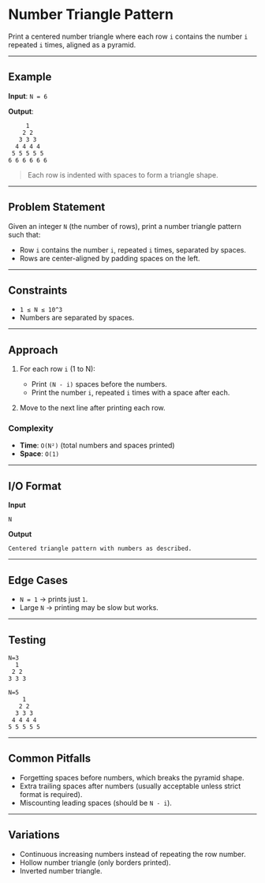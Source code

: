 # Number Triangle Pattern

Print a centered number triangle where each row `i` contains the number `i` repeated `i` times, aligned as a pyramid.

---

## Example

**Input**: `N = 6`

**Output**:

```
     1
    2 2
   3 3 3
  4 4 4 4
 5 5 5 5 5
6 6 6 6 6 6
```

> Each row is indented with spaces to form a triangle shape.

---

## Problem Statement

Given an integer `N` (the number of rows), print a number triangle pattern such that:

* Row `i` contains the number `i`, repeated `i` times, separated by spaces.
* Rows are center-aligned by padding spaces on the left.

---

## Constraints

* `1 ≤ N ≤ 10^3`
* Numbers are separated by spaces.

---

## Approach

1. For each row `i` (1 to N):

   * Print `(N - i)` spaces before the numbers.
   * Print the number `i`, repeated `i` times with a space after each.
2. Move to the next line after printing each row.

### Complexity

* **Time**: `O(N²)` (total numbers and spaces printed)
* **Space**: `O(1)`

---

## I/O Format

**Input**

```
N
```

**Output**

```
Centered triangle pattern with numbers as described.
```

---

## Edge Cases

* `N = 1` → prints just `1`.
* Large `N` → printing may be slow but works.

---

## Testing

```
N=3
  1
 2 2
3 3 3
```

```
N=5
    1
   2 2
  3 3 3
 4 4 4 4
5 5 5 5 5
```

---

## Common Pitfalls

* Forgetting spaces before numbers, which breaks the pyramid shape.
* Extra trailing spaces after numbers (usually acceptable unless strict format is required).
* Miscounting leading spaces (should be `N - i`).

---

## Variations

* Continuous increasing numbers instead of repeating the row number.
* Hollow number triangle (only borders printed).
* Inverted number triangle.

